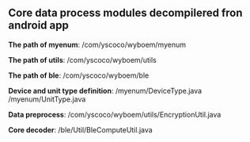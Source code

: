 ## Core data process modules decompilered fron android app

**The path of myenum**: /com/yscoco/wyboem/myenum

**The path of utils**: /com/yscoco/wyboem/utils

**The path of ble**: /com/yscoco/wyboem/ble



**Device and unit type definition**: /myenum/DeviceType.java /myenum/UnitType.java

**Data preprocess**: /com/yscoco/wyboem/utils/EncryptionUtil.java

**Core decoder**: /ble/Util/BleComputeUtil.java

